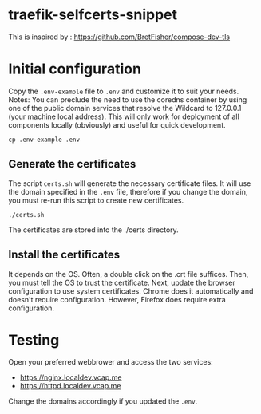 # traefik-selfcerts-snippet

This is inspired by : https://github.com/BretFisher/compose-dev-tls


# Initial configuration

Copy the ```.env-example``` file to ```.env``` and customize it to suit your needs.
Notes: You can preclude the need to use the coredns container by using one of the public domain services that resolve the Wildcard to 127.0.0.1 (your machine local address). This will only work for deployment of all components locally (obviously) and useful for quick development.
```
cp .env-example .env
```

## Generate the certificates
The script ```certs.sh``` will generate the necessary certificate files. It will use the domain specified in the ```.env``` file, therefore if you change the domain, 
you must re-run this script to create new certificates.
```
./certs.sh
```
The certificates are stored into the ./certs directory.


## Install the certificates
It depends on the OS. Often, a double click on the .crt file suffices. Then, you must tell the OS to trust the certificate. Next, update the browser configuration to use system certificates.
Chrome does it automatically and doesn't require configuration. However, Firefox does require extra configuration.

# Testing
Open your preferred webbrower and access the two services: 

- https://nginx.localdev.vcap.me
- https://httpd.localdev.vcap.me
  
Change the domains accordingly if you updated the ```.env```.